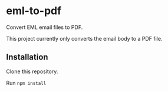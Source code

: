 # eml-to-pdf
Convert EML email files to PDF.

This project currently only converts the email body to a PDF file.

## Installation

Clone this repository.

Run 
`
npm install
`
